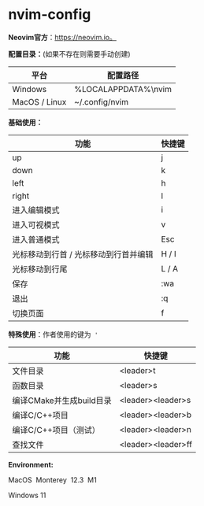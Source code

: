 # nvim-config
**Neovim官方**：https://neovim.io。

**配置目录：**(如果不存在则需要手动创建)

| 平台          | 配置路径            |
| ------------- | ------------------- |
| Windows       | %LOCALAPPDATA%\nvim |
| MacOS / Linux | ~/.config/nvim      |

**基础使用：**

| 功能                                  | 快捷键 |
| ------------------------------------- | ------ |
| up                                    | j      |
| down                                  | k      |
| left                                  | h      |
| right                                 | l      |
| 进入编辑模式                          | i      |
| 进入可视模式                          | v      |
| 进入普通模式                          | Esc    |
| 光标移动到行首 / 光标移动到行首并编辑 | H / I  |
| 光标移动到行尾                        | L / A  |
| 保存                                  | :wa    |
| 退出                                  | :q     |
| 切换页面                              | f      |

**特殊使用**：作者使用的<leader>键为``` '```

| 功能                     | 快捷键                         |
| ------------------------ | ------------------------------ |
| 文件目录                 | &lt;leader&gt;t                |
| 函数目录                 | &lt;leader&gt;s                |
| 编译CMake并生成build目录 | &lt;leader&gt;&lt;leader&gt;s  |
| 编译C/C++项目            | &lt;leader&gt;&lt;leader&gt;b  |
| 编译C/C++项目（测试）    | &lt;leader&gt;&lt;leader&gt;n  |
| 查找文件                 | &lt;leader&gt;&lt;leader&gt;ff |

**Environment:**

MacOS&nbsp; Monterey&nbsp; 12.3&nbsp; M1  

Windows 11

